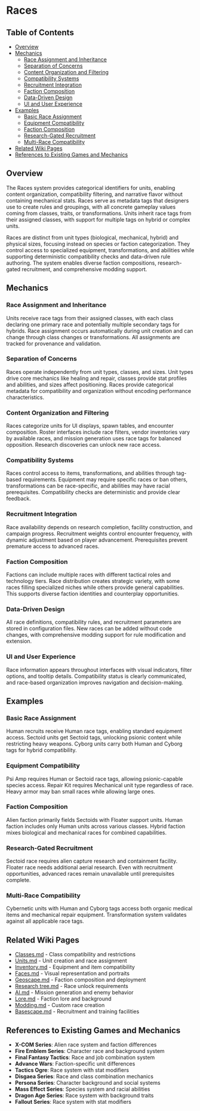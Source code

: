 # Races

## Table of Contents
- [Overview](#overview)
- [Mechanics](#mechanics)
  - [Race Assignment and Inheritance](#race-assignment-and-inheritance)
  - [Separation of Concerns](#separation-of-concerns)
  - [Content Organization and Filtering](#content-organization-and-filtering)
  - [Compatibility Systems](#compatibility-systems)
  - [Recruitment Integration](#recruitment-integration)
  - [Faction Composition](#faction-composition)
  - [Data-Driven Design](#data-driven-design)
  - [UI and User Experience](#ui-and-user-experience)
- [Examples](#examples)
  - [Basic Race Assignment](#basic-race-assignment)
  - [Equipment Compatibility](#equipment-compatibility)
  - [Faction Composition](#faction-composition)
  - [Research-Gated Recruitment](#research-gated-recruitment)
  - [Multi-Race Compatibility](#multi-race-compatibility)
- [Related Wiki Pages](#related-wiki-pages)
- [References to Existing Games and Mechanics](#references-to-existing-games-and-mechanics)

## Overview
The Races system provides categorical identifiers for units, enabling content organization, compatibility filtering, and narrative flavor without containing mechanical stats. Races serve as metadata tags that designers use to create rules and groupings, with all concrete gameplay values coming from classes, traits, or transformations. Units inherit race tags from their assigned classes, with support for multiple tags on hybrid or complex units.

Races are distinct from unit types (biological, mechanical, hybrid) and physical sizes, focusing instead on species or faction categorization. They control access to specialized equipment, transformations, and abilities while supporting deterministic compatibility checks and data-driven rule authoring. The system enables diverse faction compositions, research-gated recruitment, and comprehensive modding support.

## Mechanics
### Race Assignment and Inheritance
Units receive race tags from their assigned classes, with each class declaring one primary race and potentially multiple secondary tags for hybrids. Race assignment occurs automatically during unit creation and can change through class changes or transformations. All assignments are tracked for provenance and validation.

### Separation of Concerns
Races operate independently from unit types, classes, and sizes. Unit types drive core mechanics like healing and repair, classes provide stat profiles and abilities, and sizes affect positioning. Races provide categorical metadata for compatibility and organization without encoding performance characteristics.

### Content Organization and Filtering
Races categorize units for UI displays, spawn tables, and encounter composition. Roster interfaces include race filters, vendor inventories vary by available races, and mission generation uses race tags for balanced opposition. Research discoveries can unlock new race access.

### Compatibility Systems
Races control access to items, transformations, and abilities through tag-based requirements. Equipment may require specific races or ban others, transformations can be race-specific, and abilities may have racial prerequisites. Compatibility checks are deterministic and provide clear feedback.

### Recruitment Integration
Race availability depends on research completion, facility construction, and campaign progress. Recruitment weights control encounter frequency, with dynamic adjustment based on player advancement. Prerequisites prevent premature access to advanced races.

### Faction Composition
Factions can include multiple races with different tactical roles and technology tiers. Race distribution creates strategic variety, with some races filling specialized niches while others provide general capabilities. This supports diverse faction identities and counterplay opportunities.

### Data-Driven Design
All race definitions, compatibility rules, and recruitment parameters are stored in configuration files. New races can be added without code changes, with comprehensive modding support for rule modification and extension.

### UI and User Experience
Race information appears throughout interfaces with visual indicators, filter options, and tooltip details. Compatibility status is clearly communicated, and race-based organization improves navigation and decision-making.

## Examples
### Basic Race Assignment
Human recruits receive Human race tags, enabling standard equipment access. Sectoid units get Sectoid tags, unlocking psionic content while restricting heavy weapons. Cyborg units carry both Human and Cyborg tags for hybrid compatibility.

### Equipment Compatibility
Psi Amp requires Human or Sectoid race tags, allowing psionic-capable species access. Repair Kit requires Mechanical unit type regardless of race. Heavy armor may ban small races while allowing large ones.

### Faction Composition
Alien faction primarily fields Sectoids with Floater support units. Human faction includes only Human units across various classes. Hybrid faction mixes biological and mechanical races for combined capabilities.

### Research-Gated Recruitment
Sectoid race requires alien capture research and containment facility. Floater race needs additional aerial research. Even with recruitment opportunities, advanced races remain unavailable until prerequisites complete.

### Multi-Race Compatibility
Cybernetic units with Human and Cyborg tags access both organic medical items and mechanical repair equipment. Transformation system validates against all applicable race tags.

## Related Wiki Pages

- [Classes.md](../units/Classes.md) - Class compatibility and restrictions
- [Units.md](../units/Units.md) - Unit creation and race assignment
- [Inventory.md](../units/Inventory.md) - Equipment and item compatibility
- [Faces.md](../units/Faces.md) - Visual representation and portraits
- [Geoscape.md](../geoscape/Geoscape.md) - Faction composition and deployment
- [Research tree.md](../economy/Research%20tree.md) - Race unlock requirements
- [AI.md](../ai/AI.md) - Mission generation and enemy behavior
- [Lore.md](../lore/Lore.md) - Faction lore and background
- [Modding.md](../technical/Modding.md) - Custom race creation
- [Basescape.md](../basescape/Basescape.md) - Recruitment and training facilities

## References to Existing Games and Mechanics

- **X-COM Series**: Alien race system and faction differences
- **Fire Emblem Series**: Character race and background system
- **Final Fantasy Tactics**: Race and job combination system
- **Advance Wars**: Faction-specific unit differences
- **Tactics Ogre**: Race system with stat modifiers
- **Disgaea Series**: Race and class combination mechanics
- **Persona Series**: Character background and social systems
- **Mass Effect Series**: Species system and racial abilities
- **Dragon Age Series**: Race system with background traits
- **Fallout Series**: Race system with stat modifiers

